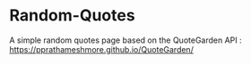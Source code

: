 # Random-Quotes
A simple random quotes page based on the QuoteGarden API : https://pprathameshmore.github.io/QuoteGarden/
